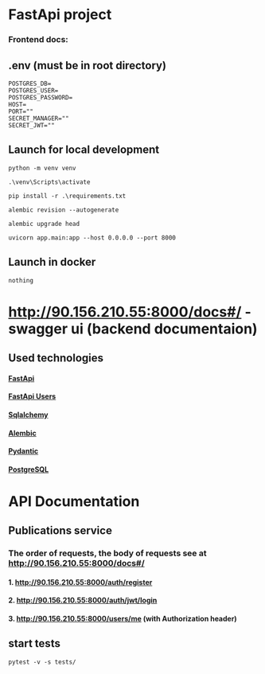 # FastApi project
### Frontend docs: 
## .env (must be in root directory)
```
POSTGRES_DB=
POSTGRES_USER=
POSTGRES_PASSWORD=
HOST=
PORT=""
SECRET_MANAGER=""
SECRET_JWT=""
```
## Launch for local development
```
python -m venv venv
```
```
.\venv\Scripts\activate
```
```
pip install -r .\requirements.txt
```
```
alembic revision --autogenerate
```
```
alembic upgrade head
```
```
uvicorn app.main:app --host 0.0.0.0 --port 8000
```
## Launch in docker
```
nothing 
```
# http://90.156.210.55:8000/docs#/ - swagger ui (backend documentaion)
## Used technologies
#### [FastApi](https://fastapi.tiangolo.com/)
#### [FastApi Users](https://fastapi-users.github.io/fastapi-users/12.1/)
#### [Sqlalchemy](https://www.sqlalchemy.org/)
#### [Alembic](https://alembic.sqlalchemy.org/en/latest/)
#### [Pydantic](https://docs.pydantic.dev/latest/)
#### [PostgreSQL](https://www.postgresql.org/)

# API Documentation
## Publications service
### The order of requests, the body of requests see at http://90.156.210.55:8000/docs#/
#### 1. http://90.156.210.55:8000/auth/register
#### 2. http://90.156.210.55:8000/auth/jwt/login
#### 3. http://90.156.210.55:8000/users/me (with Authorization header)
## start tests
```
pytest -v -s tests/
```

